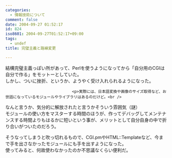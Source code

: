 ```yaml
---
categories:
  - 情報技術について
comment: false
date: 2004-09-27 01:52:17
id: 824
iso8601: 2004-09-27T01:52:17+09:00
tags:
  - undef
title: 完璧主義と路線変更

---
```


<div class="entry-body">
                                 <p>結構完璧主義っぽい所があって、Perlを使うようになってから「自分用のCGIは自分で作る」をモットーとしていた。<br />
しかし、ついに挫折、というか、ようやく受け入れられるようになった。</p>
                              
                                 <p>実際には、日本語変換や画像のサイズ取得など、お世話になっているモジュールやライブラリはあるのだけど。<br />
なんと言うか、気分的に解放されたと言うかそういう雰囲気（謎）<br />
モジュールの使い方をマスターする時間のほうが、作ってデバッグしてメンテナンスする時間よりもはるかに短いという事が、メリットとして自分自身の中で折り合いがついたのだろう。</p>

<p>そうなってしまうと吹っ切れるもので、CGI.pmやHTML::Templateなど、今まで手を出さなかったモジュールにも手を出すようになった。<br />
使ってみると、何故使わなかったのか不思議なくらい便利だ。</p>
                              </div>
    	